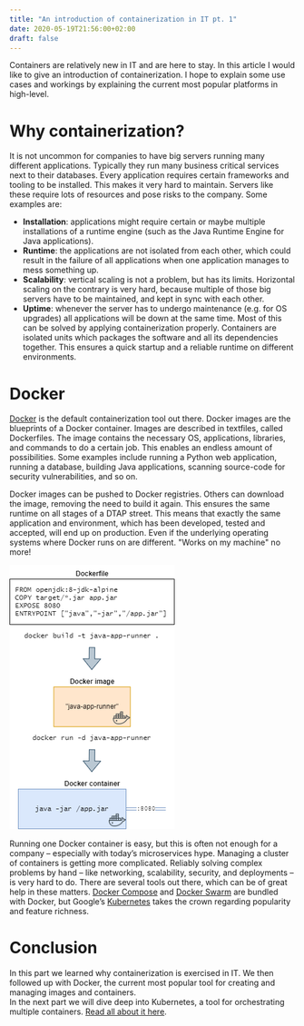 ```yaml
---
title: "An introduction of containerization in IT pt. 1"
date: 2020-05-19T21:56:00+02:00
draft: false
---
```


Containers are relatively new in IT and are here to stay. In this article I would like to give an introduction of containerization. I hope to explain some use cases and workings by explaining the current most popular platforms in high-level.

# Why containerization?

It is not uncommon for companies to have big servers running many different applications. Typically they run many business critical services next to their databases. Every application requires certain frameworks and tooling to be installed. This makes it very hard to maintain. Servers like these require lots of resources and pose risks to the company. Some examples are:

 - **Installation**: applications might require certain or maybe multiple installations of a runtime engine (such as the Java Runtime Engine for Java applications).
 - **Runtime**: the applications are not isolated from each other, which could result in the failure of all applications when one application manages to mess something up.
 - **Scalability**: vertical scaling is not a problem, but has its limits. Horizontal scaling on the contrary is very hard, because multiple of those big servers have to be maintained, and kept in sync with each other.
 - **Uptime**: whenever the server has to undergo maintenance (e.g. for OS upgrades) all applications will be down at the same time.
Most of this can be solved by applying containerization properly. Containers are isolated units which packages the software and all its dependencies together. This ensures a quick startup and a reliable runtime on different environments.

# Docker

[Docker](https://www.docker.com/) is the default containerization tool out there. Docker images are the blueprints of a Docker container. Images are described in textfiles, called Dockerfiles. The image contains the necessary OS, applications, libraries, and commands to do a certain job. This enables an endless amount of possibilities. Some examples include running a Python web application, running a database, building Java applications, scanning source-code for security vulnerabilities, and so on.

Docker images can be pushed to Docker registries. Others can download the image, removing the need to build it again. This ensures the same runtime on all stages of a DTAP street. This means that exactly the same application and environment, which has been developed, tested and accepted, will end up on production. Even if the underlying operating systems where Docker runs on are different. "Works on my machine" no more!

![Simplified lifecycle of a Docker workflow](/images/posts/intro-containerization-docker-lifecycle.png "Simplified lifecycle of a Docker workflow")

Running one Docker container is easy, but this is often not enough for a company – especially with today’s microservices hype. Managing a cluster of containers is getting more complicated. Reliably solving complex problems by hand – like networking, scalability, security, and deployments – is very hard to do. There are several tools out there, which can be of great help in these matters. [Docker Compose](https://docs.docker.com/compose/) and [Docker Swarm](https://docs.docker.com/engine/swarm/) are bundled with Docker, but Google’s [Kubernetes](https://kubernetes.io/) takes the crown regarding popularity and feature richness.

# Conclusion

In this part we learned why containerization is exercised in IT. We then followed up with Docker, the current most popular tool for creating and managing images and containers.  
In the next part we will dive deep into Kubernetes, a tool for orchestrating multiple containers. 
[Read all about it here](/posts/an-introduction-of-containerization-in-it-part2).